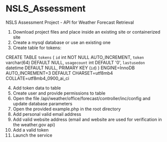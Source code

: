 # NSLS_Assessment
NSLS Assessment Project -  API for Weather Forecast Retrieval

1. Download project files and place inside an existing site or containerized site
2. Create a mysql database or use an existing one
3. Create table for tokens:

CREATE TABLE `tokens` (
  `id` int NOT NULL AUTO_INCREMENT,
  `token` varchar(64) DEFAULT NULL,
  `usagecount` int DEFAULT '0',
  `lastusedon` datetime DEFAULT NULL,
  PRIMARY KEY (`id`)
) ENGINE=InnoDB AUTO_INCREMENT=3 DEFAULT CHARSET=utf8mb4 COLLATE=utf8mb4_0900_ai_ci

4. Add token data to table
5. Create user and provide permissions to table
6. Open the file /api/weather/office/forecast/controller/inc/config and update database parameters
7. Open the provided example.php in the root directory
8. Add personal valid email address
9. Add valid website address (email and website are used for verification in the weather.gov api)
10. Add a valid token
11. Launch the service





